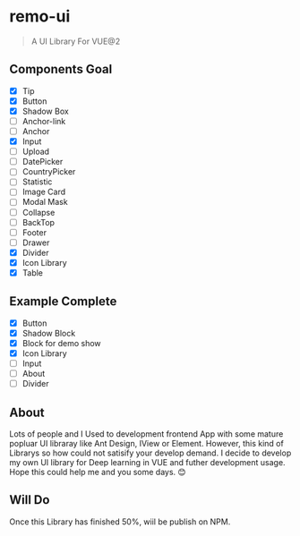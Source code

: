 # remo-ui

> A UI Library For VUE@2 

## Components Goal
- [x] Tip
- [X] Button
- [x] Shadow Box
- [ ] Anchor-link
- [ ] Anchor
- [x] Input
- [ ] Upload
- [ ] DatePicker
- [ ] CountryPicker
- [ ] Statistic
- [ ] Image Card
- [ ] Modal Mask
- [ ] Collapse
- [ ] BackTop
- [ ] Footer
- [ ] Drawer
- [x] Divider   
- [x] Icon Library   
- [x] Table

## Example Complete
- [X] Button
- [x] Shadow Block
- [x] Block for demo show
- [x] Icon Library  
- [ ] Input  
- [ ] About  
- [ ] Divider

## About
Lots of people and I Used to development frontend App with some mature popluar UI libraray like Ant Design, IView or Element. However, this kind of Librarys so how could not satisify your develop demand. I decide to develop my own UI library for Deep learning in VUE and futher development usage. Hope this could help me and you some days. :blush:

## Will Do
Once this Library has finished 50%, wiil be publish on NPM. 